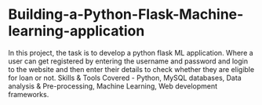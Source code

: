 # Building-a-Python-Flask-Machine-learning-application
In this project, the task is to develop a python flask ML application. Where a user can get registered by entering the username and password and login to the website and then enter their details to check whether they are eligible for loan or not.
Skills & Tools Covered - 
Python,
MySQL databases,
Data analysis & Pre-processing,
Machine Learning,
Web development frameworks.
